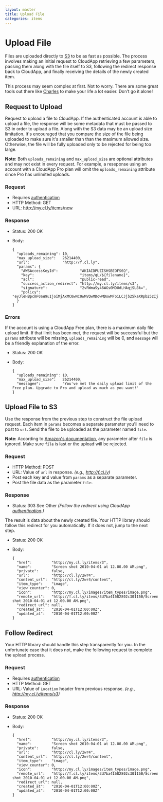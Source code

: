 ```yaml
---
layout: master
title: Upload File
categories: items
---
```


# Upload File

Files are uploaded directly to [S3](http://aws.amazon.com/s3/) to be as fast as
possible. The process involves making an initial request to CloudApp retrieving
a few parameters, passing them along with the file itself to S3, following the
redirect response back to CloudApp, and finally receiving the details of the
newly created item.

This process may seem complex at first. Not to worry. There are some great tools
out there like [Charles](http://charlesproxy.com/) to make your life a lot
easier. Don't go it alone!


## Request to Upload

Request to upload a file to CloudApp. If the authenticated account is able to
upload a file, the response will be some metadata that must be passed to S3 in
order to upload a file. Along with the S3 data may be an upload size limitation.
It's encouraged that you compare the size of the file being uploaded to make
sure it's smaller than than the maximum allowed size. Otherwise, the file will
be fully uploaded only to be rejected for being too large.

**Note:** Both `uploads_remaining` and `max_upload_size` are optional attributes
and may not exist in every request. For example, a reseponse using an account
with a CloudApp Pro plan will omit the `uploads_remaining` attribute since Pro
has unlimited uploads.

### Request

- Requires [authentication](/usage/#authentication)
- HTTP Method: GET
- URL: http://my.cl.ly/items/new

### Response

- Status: 200 OK
- Body:

      {
        "uploads_remaining": 10,
        "max_upload_size":   26214400,
        "url":               "http://f.cl.ly",
        "params": {
          "AWSAccessKeyId":          "AKIAIDPUZISHSBEOFS6Q",
          "key":                     "items/qL/${filename}",
          "acl":                     "public-read",
          "success_action_redirect": "http://my.cl.ly/items/s3",
          "signature":               "2vRWmaSy46WGs0MDUdLHAqjSL8k=",
          "policy":                  "eyJleHBpcmF0aW9uIjoiMjAxMC0wNC0wMVQwMDowMDowMFoiLCJjb25kaXRpb25zIjpbeyJidWNrZXQiOiJsaW5lYnJlYWstdGVzdCJ9LHsiYWNsIjoicHVibGljLXJlYWQifSx7InN1Y2Nlc3NfYWN0aW9uX3JlZGlyZWN0IjoiaHR0cDovL215LmNsb3VkYXBwLmxvY2FsL3VwbG9hZHMvczMifSxbInN0YXJ0cy13aXRoIiwiJGtleSIsInVwbG9hZHMvcUwvIl1dfQ=="
        }
      }

### Errors

If the account is using a CloudApp Free plan, there is a maximum daily file
upload limit. If that limit has been met, the request will be successful but the
`params` attribute will be missing, `uploads_remaining` will be 0, and `message`
will be a friendly explanation of the error.

- Status: 200 OK
- Body:

      {
        "uploads_remaining": 10,
        "max_upload_size":   26214400,
        "messagee":          "You've met the daily upload limit of the Free plan. Upgrade to Pro and upload as much as you want!"
      }


## Upload File to S3

Use the response from the previous step to construct the file upload request.
Each item in `params` becomes a separate parameter you'll need to post to `url`.
Send the file to be uploaded as the parameter named `file`.

**Note:** According to [Amazon's documentation][s3-docs], any parameter after
`file` is ignored. Make sure `file` is last or the upload will be rejected.

[s3-docs]: http://developer.amazonwebservices.com/connect/entry.jspa?externalID=1434

### Request

- HTTP Method: POST
- URL: Value of `url` in response. _(e.g., http://f.cl.ly)_
- Post each key and value from `params` as a separate parameter.
- Post the file data as the parameter `file`.

### Response

- Status: 303 See Other *(Follow the redirect using CloudApp [authentication](/usage/#authentication).)*

The result is data about the newly created file. Your HTTP library should follow
this redirect for you automatically. If it does not, jump to the next step.

- Status: 200 OK
- Body:

      {
        "href":         "http://my.cl.ly/items/3",
        "name":         "Screen shot 2010-04-01 at 12.00.00 AM.png",
        "private":      false,
        "url":          "http://cl.ly/2wr4",
        "content_url":  "http://cl.ly/2wr4/content",
        "item_type":    "image",
        "view_counter": 0,
        "icon":         "http://my.cl.ly/images/item_types/image.png",
        "remote_url":   "http://f.cl.ly/items/3d7ba41682802c301150/Screen shot 2010-04-01 at 12.00.00 AM.png",
        "redirect_url": null,
        "created_at":   "2010-04-01T12:00:00Z",
        "updated_at":   "2010-04-01T12:00:00Z"
      }


## Follow Redirect

Your HTTP library should handle this step transparently for you. In the
unfortunate case that it does not, make the following request to complete the
upload process.

### Request

- Requires [authentication](/usage/#authentication)
- HTTP Method: GET
- URL: Value of `Location` header from previous response. _(e.g., http://my.cl.ly/items/s3)_

### Response

- Status: 200 OK
- Body:

      {
        "href":         "http://my.cl.ly/items/3",
        "name":         "Screen shot 2010-04-01 at 12.00.00 AM.png",
        "private":      false,
        "url":          "http://cl.ly/2wr4",
        "content_url":  "http://cl.ly/2wr4/content",
        "item_type":    "image",
        "view_counter": 0,
        "icon":         "http://my.cl.ly/images/item_types/image.png",
        "remote_url":   "http://f.cl.ly/items/3d7ba41682802c301150/Screen shot 2010-04-01 at 12.00.00 AM.png",
        "redirect_url": null,
        "created_at":   "2010-04-01T12:00:00Z",
        "updated_at":   "2010-04-01T12:00:00Z"
      }
